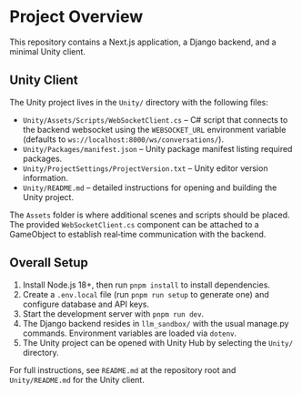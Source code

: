 # Project Overview

This repository contains a Next.js application, a Django backend, and a minimal Unity client.

## Unity Client

The Unity project lives in the `Unity/` directory with the following files:

- `Unity/Assets/Scripts/WebSocketClient.cs` – C# script that connects to the backend websocket using the `WEBSOCKET_URL` environment variable (defaults to `ws://localhost:8000/ws/conversations/`).
- `Unity/Packages/manifest.json` – Unity package manifest listing required packages.
- `Unity/ProjectSettings/ProjectVersion.txt` – Unity editor version information.
- `Unity/README.md` – detailed instructions for opening and building the Unity project.

The `Assets` folder is where additional scenes and scripts should be placed. The provided `WebSocketClient.cs` component can be attached to a GameObject to establish real‑time communication with the backend.

## Overall Setup

1. Install Node.js 18+, then run `pnpm install` to install dependencies.
2. Create a `.env.local` file (run `pnpm run setup` to generate one) and configure database and API keys.
3. Start the development server with `pnpm run dev`.
4. The Django backend resides in `llm_sandbox/` with the usual manage.py commands. Environment variables are loaded via `dotenv`.
5. The Unity project can be opened with Unity Hub by selecting the `Unity/` directory.

For full instructions, see `README.md` at the repository root and `Unity/README.md` for the Unity client.
